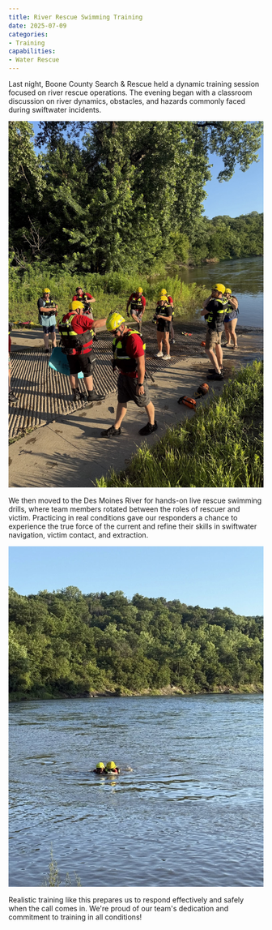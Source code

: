 ```yaml
---
title: River Rescue Swimming Training
date: 2025-07-09
categories:
- Training
capabilities:
- Water Rescue
---
```


Last night, Boone County Search & Rescue held a dynamic training session focused on river rescue operations. The evening began with a classroom discussion on river dynamics, obstacles, and hazards commonly faced during swiftwater incidents. 

![Shore Briefing](517599723_1251524033436543_8784547546359692870_n.jpg "Briefing on the shore before starting the drill.")

We then moved to the Des Moines River for hands-on live rescue swimming drills, where team members rotated between the roles of rescuer and victim. Practicing in real conditions gave our responders a chance to experience the true force of the current and refine their skills in swiftwater navigation, victim contact, and extraction.

![Rescue Swimming](517038638_1251524480103165_8022777921740981938_n.jpg "Rescuer towing a victim across the current.")

Realistic training like this prepares us to respond effectively and safely when the call comes in. We're proud of our team's dedication and commitment to training in all conditions!
